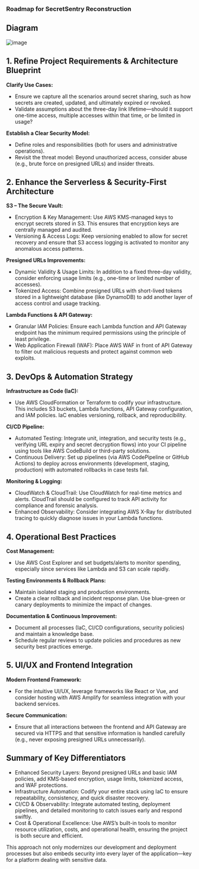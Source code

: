 ### Roadmap for SecretSentry Reconstruction

## Diagram
![image](https://github.com/user-attachments/assets/a938d54c-2fe8-44d5-b513-ccd9e93167fc)


## 1. Refine Project Requirements & Architecture Blueprint
**Clarify Use Cases:**
- Ensure we capture all the scenarios around secret sharing, such as how secrets are created, updated, and ultimately expired or revoked.
- Validate assumptions about the three-day link lifetime—should it support one-time access, multiple accesses within that time, or be limited in usage?

**Establish a Clear Security Model:**
- Define roles and responsibilities (both for users and administrative operations).
- Revisit the threat model: Beyond unauthorized access, consider abuse (e.g., brute force on presigned URLs) and insider threats.

## 2. Enhance the Serverless & Security-First Architecture
**S3 – The Secure Vault:**
- Encryption & Key Management: Use AWS KMS-managed keys to encrypt secrets stored in S3. This ensures that encryption keys are centrally managed and audited.
- Versioning & Access Logs: Keep versioning enabled to allow for secret recovery and ensure that S3 access logging is activated to monitor any anomalous access patterns.

**Presigned URLs Improvements:**
- Dynamic Validity & Usage Limits: In addition to a fixed three-day validity, consider enforcing usage limits (e.g., one-time or limited number of accesses).
- Tokenized Access: Combine presigned URLs with short-lived tokens stored in a lightweight database (like DynamoDB) to add another layer of access control and usage tracking.

**Lambda Functions & API Gateway:**
- Granular IAM Policies: Ensure each Lambda function and API Gateway endpoint has the minimum required permissions using the principle of least privilege.
- Web Application Firewall (WAF): Place AWS WAF in front of API Gateway to filter out malicious requests and protect against common web exploits.

## 3. DevOps & Automation Strategy
**Infrastructure as Code (IaC):**
- Use AWS CloudFormation or Terraform to codify your infrastructure. This includes S3 buckets, Lambda functions, API Gateway configuration, and IAM policies. IaC enables versioning, rollback, and reproducibility.

**CI/CD Pipeline:**
- Automated Testing: Integrate unit, integration, and security tests (e.g., verifying URL expiry and secret decryption flows) into your CI pipeline using tools like AWS CodeBuild or third-party solutions.
- Continuous Delivery: Set up pipelines (via AWS CodePipeline or GitHub Actions) to deploy across environments (development, staging, production) with automated rollbacks in case tests fail.

**Monitoring & Logging:**
- CloudWatch & CloudTrail: Use CloudWatch for real-time metrics and alerts. CloudTrail should be configured to track API activity for compliance and forensic analysis.
- Enhanced Observability: Consider integrating AWS X-Ray for distributed tracing to quickly diagnose issues in your Lambda functions.

## 4. Operational Best Practices
**Cost Management:**
- Use AWS Cost Explorer and set budgets/alerts to monitor spending, especially since services like Lambda and S3 can scale rapidly.

**Testing Environments & Rollback Plans:**
- Maintain isolated staging and production environments.
- Create a clear rollback and incident response plan. Use blue-green or canary deployments to minimize the impact of changes.

**Documentation & Continuous Improvement:**
- Document all processes (IaC, CI/CD configurations, security policies) and maintain a knowledge base.
- Schedule regular reviews to update policies and procedures as new security best practices emerge.

## 5. UI/UX and Frontend Integration
**Modern Frontend Framework:**
- For the intuitive UI/UX, leverage frameworks like React or Vue, and consider hosting with AWS Amplify for seamless integration with your backend services.

**Secure Communication:**
- Ensure that all interactions between the frontend and API Gateway are secured via HTTPS and that sensitive information is handled carefully (e.g., never exposing presigned URLs unnecessarily).

## Summary of Key Differentiators
- Enhanced Security Layers: Beyond presigned URLs and basic IAM policies, add KMS-based encryption, usage limits, tokenized access, and WAF protections.
- Infrastructure Automation: Codify your entire stack using IaC to ensure repeatability, consistency, and quick disaster recovery.
- CI/CD & Observability: Integrate automated testing, deployment pipelines, and detailed monitoring to catch issues early and respond swiftly.
- Cost & Operational Excellence: Use AWS’s built-in tools to monitor resource utilization, costs, and operational health, ensuring the project is both secure and efficient.

This approach not only modernizes our development and deployment processes but also embeds security into every layer of the application—key for a platform dealing with sensitive data.
